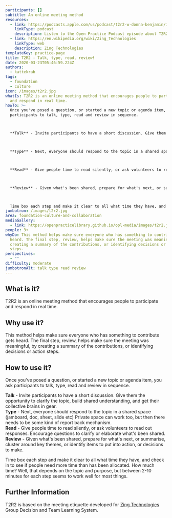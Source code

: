 ```yaml
---
participants: []
subtitle: An online meeting method
resources:
  - link: https://podcasts.apple.com/us/podcast/t2r2-w-donna-benjamin/id1501715186?i=1000482347700
    linkType: podcast
    description: Listen to the Open Practice Podcast episode about T2R2!
  - link: https://en.wikipedia.org/wiki/Zing_Technologies
    linkType: web
    description: Zing Technologies
templateKey: practice-page
title: T2R2 - Talk, type, read, review!
date: 2020-03-23T05:46:59.224Z
authors:
  - kattekrab
tags:
  - foundation
  - culture
icon: /images/t2r2.jpg
whatIs: T2R2 is an online meeting method that encourages people to participate
  and respond in real time.
howTo: >-
  Once you've posed a question, or started a new topic or agenda item, you ask
  participants to talk, type, read and review in sequence.



  **Talk** - Invite participants to have a short discussion. Give them the opportunity to clarify the topic, build shared understanding, and get their collective brains in gear.



  **Type** - Next, everyone should respond to the topic in a shared space (jamboard, doc, sheet, slide etc) Private space can work too, but then there needs to be some kind of report back mechanism.



  **Read** - Give people time to read silently, or ask volunteers to read out responses. Encourage questions to clarify or elaborate what's been shared.



  **Review** - Given what's been shared, prepare for what's next, or summarise, cluster around key themes, or identify items to put into action, or decisions to make.



  Time box each step and make it clear to all what time they have, and check in to see if people need more time than has been allocated. How much time? Well, that depends on the topic and purpose, but between 2-10 minutes for each step seems to work well for most things.
jumbotron: /images/t2r2.jpg
area: foundation-culture-and-collaboration
mediaGallery:
  - link: https://openpracticelibrary.github.io/opl-media/images/t2r2.jpg
people: 3+
whyDo: This method helps make sure everyone who has something to contribute gets
  heard. The final step, review, helps make sure the meeting was meaningful, by
  creating a summary of the contributions, or identifying decisions or action
  steps.
perspectives:
  - ""
difficulty: moderate
jumbotronAlt: talk type read review
---
```

## What is it?

T2R2 is an online meeting method that encourages people to participate and respond in real time. 

## Why use it?

This method helps make sure everyone who has something to contribute gets heard. The final step, review, helps make sure the meeting was meaningful, by creating a summary of the contributions, or identifying decisions or action steps.

## How to use it?

Once you've posed a question, or started a new topic or agenda item, you ask participants to talk, type, read and review in sequence. 

**Talk** - Invite participants to have a short discussion. Give them the opportunity to clarify the topic, build shared understanding, and get their collective brains in gear.\
**Type** - Next, everyone should respond to the topic in a shared space (jamboard, doc, sheet, slide etc) Private space can work too, but then there needs to be some kind of report back mechanism.\
**Read** - Give people time to read silently, or ask volunteers to read out responses. Encourage questions to clarify or elaborate what's been shared.\
**Review** - Given what's been shared, prepare for what's next, or summarise, cluster around key themes, or identify items to put into action, or decisions to make.

Time box each step and make it clear to all what time they have, and check in to see if people need more time than has been allocated. How much time? Well, that depends on the topic and purpose, but between 2-10 minutes for each step seems to work well for most things.

## Further Information

T2R2 is based on the meeting etiquette developed for [Zing Technologies](https://en.wikipedia.org/wiki/Zing_Technologies) Group Decision and Team Learning System.